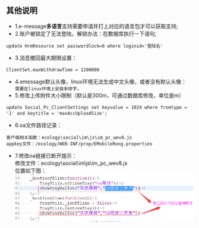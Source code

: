 ## 其他说明

* 1.e-message**多语言**支持需要申请并打上对应的语言包才可以获取支持;
* 2.账户被锁定了无法登陆，解锁办法：在数据库执行一下语句;<br/>
```
update HrmResource set passwordlock=0 where loginid='登陆名'
```
* 3.消息撤回最大期限设置：<br/>
```
ClientSet.maxWithdrawTime = 1200000
```
* 4.emessage默认头像，linux环境无法生成中文头像，或者没有默认头像：<br/>
`需要在linux环境上安装宋体字。`
* 5.修改上传附件大小限制（默认是300m，可通过数据库修改，单位是m）
```
update Social_Pc_ClientSettings set keyvalue = 1024 where fromtype = '1' and keytitle = 'maxAccUploadSize';
```
* 6.oa文件路径记录：
```
客户端相关函数：ecology\social\im\js\im_pc_wev8.js
appkey文件：/ecology/WEB-INF/prop/EMobileRong.properties
```
* 7.修改oa链接已断开提示：<br/>
修改文件：ecology\social\im\js\im_pc_wev8.js<br/>
位置如下图：<br/>
![修改位置](/image/c1/修改客户端连接断开提醒.png "Title")

